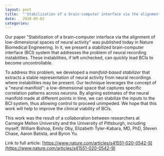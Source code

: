 ```yaml
---
layout: post
title:  "'Stabilization of a brain-computer interface via the alignment of low-dimensional spaces of neural activity' published in Nature Biomedical Engineering"
date:   2020-05-02
categories: 
---
```


Our paper "Stabilization of a brain–computer interface via the alignment of low-dimensional spaces of neural activity" was published today in Nature Biomedical Engineering. In it, we present a stabilized brain-computer interface (BCI) system that addresses the problem of neural recording instabilities. These instabilities, if left unchecked, can quickly lead BCIs to become uncontrollable.

To address this problem, we developed a *manifold-based stabilizer* that extracts a stable representation of neural activity from neural recordings where instabilities may be present. Our technique leverages the concept of a "neural manifold": a low-dimensional space that captures specific correlation patterns across neurons. By aligning estimates of the neural manifold made at different points in time, we can stabilize the inputs to the BCI system, thus allowing control to proceed unimpeded. We hope that this work will help to improve the clinical viability of BCIs.

This work was the result of a collaboration between researchers at Carnegie Mellon University and the University of Pittsburgh, including myself, William Bishop, Emily Oby, Elizabeth Tyler-Kabara, MD, PhD, Steven Chase, Aaron Batista, and Byron Yu.

Link to full article: [https://www.nature.com/articles/s41551-020-0542-9](https://www.nature.com/articles/s41551-020-0542-9)
